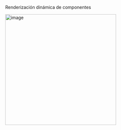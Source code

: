 Renderización dinámica de componentes




<img width="353" alt="image" src="https://github.com/CarolinaQH/React-3-Renderizacion-dinamica-de-componentes/assets/110051598/68887f59-6c34-4e96-8dae-48716091e55b">
